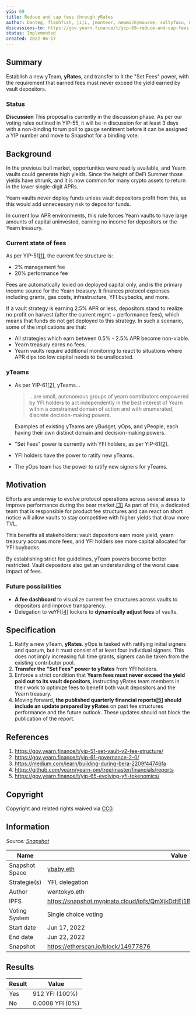 ```yaml
---
yip: 69
title: Reduce and cap fees through yRates
author: banteg, flashfish, jiji, jmonteer, newmickymousse, saltyfacu, wavey
discussions-to: https://gov.yearn.finance/t/yip-69-reduce-and-cap-fees-through-yrates/12588
status: Implemented
created: 2022-06-17
---
```


## Summary

Establish a new yTeam, **yRates**, and transfer to it the "Set Fees" power, with the requirement that earned  fees must never exceed the yield earned by vault depositors.

### Status

**Discussion**
This proposal is currently in the discussion phase. As per our voting rules outlined in YIP-55, it will be in discussion for at least 3 days with a non-binding forum poll to gauge sentiment before it can be assigned a YIP number and move to Snapshot for a binding vote.

## Background

In the previous bull market, opportunities were readily available, and Yearn vaults could generate high yields. Since the height of DeFi Summer those yields have shrunk, and it is now common for many crypto assets to return in the lower single-digit APRs.

Yearn vaults never deploy funds unless vault depositors profit from this, as this would add unnecessary risk to depositor funds. 

In current low APR environments, this rule forces Yearn vaults to have large amounts of capital uninvested, earning no income for depositors or the Yearn treasury.

### Current state of fees

As per YIP-51[[1]](#References), the current fee structure is:
- 2% management fee
- 20% performance fee
 
Fees are automatically levied on deployed capital only, and is the primary income source for the Yearn treasury. It finances protocol expenses including grants, gas costs, infrastructure, YFI buybacks, and more.

If a vault strategy is earning 2.5% APR or less, depositors stand to realize no profit on harvest (after the current mgmt + performance fees), which means that funds do not get deployed to this strategy. In such a scenario, some of the implications are that:

-   All strategies which earn between 0.5% - 2.5% APR become non-viable.
-   Yearn treasury earns no fees.
-   Yearn vaults require additional monitoring to react to situations where APR dips too low capital needs to be unallocated.

### yTeams

* As per YIP-61[[2]](#References), yTeams...

   > ...are small, autonomous groups of yearn contributors empowered by YFI holders to act independently in the best interest of Yearn within a constrained domain of action and with enumerated, discrete decision-making powers.

   Examples of existing yTeams are yBudget, yOps, and yPeople, each having their own distinct domain and decision-making powers.
* "Set Fees" power is currently with YFI holders, as per YIP-61[[2]](#References).
* YFI holders have the power to ratify new yTeams.
* The yOps team has the power to ratify new signers for yTeams.

## Motivation

Efforts are underway to evolve protocol operations across several areas to improve performance during the bear market.[[3]](#References) As part of this, a dedicated team that is responsible for product fee structures and can react on short notice will allow vaults to stay competitive with higher yields that draw more TVL.

This benefits all stakeholders: vault depositors earn more yield, yearn treasury accrues more fees, and YFI holders see more capital allocated for YFI buybacks.

By establishing strict fee guidelines, yTeam powers become better restricted. Vault depositors also get an understanding of the worst case impact of fees.

### Future possibilities

* **A fee dashboard** to visualize current fee structures across vaults to depositors and improve transparency.
* Delegation to veYFI[[4]](#References) lockers to **dynamically adjust fees** of vaults.

## Specification

1. Ratify a new yTeam, **yRates**. yOps is tasked with ratifying initial signers and quorum, but it must consist of at least four individual signers. This does not imply increasing full time grants, signers can be taken from the existing contributor pool. 
2. **Transfer the "Set Fees" power to yRates** from YFI holders.
3. Enforce a strict condition that **Yearn fees must never exceed the yield paid out to its vault depositors**, instructing yRates team members in their work to optimize fees to benefit both vault depositors and the Yearn treasury.
4. Moving forward, **the published quarterly financial reports[[5]](#References) should include an update prepared by yRates** on past fee structures performance and the future outlook. These updates should not block the publication of the report.

## References

1. https://gov.yearn.finance/t/yip-51-set-vault-v2-fee-structure/
2. https://gov.yearn.finance/t/yip-61-governance-2-0/
3. https://medium.com/iearn/building-during-bera-2209f44746fa
4. https://github.com/yearn/yearn-pm/tree/master/financials/reports
5. https://gov.yearn.finance/t/yip-65-evolving-yfi-tokenomics/

## Copyright

Copyright and related rights waived via [CC0](https://creativecommons.org/publicdomain/zero/1.0/).

## Information

_Source: [Snapshot](https://snapshot.org/#/ybaby.eth/proposal/0xe4c2c990eaf4bb4a7a8031c461f5db820bae08fd7b81441d56e8cc0378c44afe)_

| Name          | Value                                                                           |
| ------------- | ------------------------------------------------------------------------------- |
| Snapshot Space| [ybaby.eth](https://snapshot.org/#/ybaby.eth)                                   |
| Strategie(s)  | YFI, delegation                                                                 |
| Author        | wentokyo.eth                                                                    |
| IPFS          | https://snapshot.mypinata.cloud/ipfs/QmXjkDdtEj1BiARbjDt7XLYSY87qi8YPP4o1medz38JNKP |
| Voting System | Single choice voting                                                            |
| Start date    | Jun 17, 2022                                                                    |
| End date      | Jun 22, 2022                                                                    |
| Snapshot      | https://etherscan.io/block/14977876                                             |

## Results

| Result  | Value             |
| ------  | ----------------- |
| Yes     | 912 YFI (100%)    |
| No      | 0.0008 YFI (0%)   |